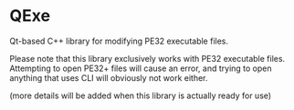 # QExe
Qt-based C++ library for modifying PE32 executable files.

Please note that this library exclusively works with PE32 executable files.
Attempting to open PE32+ files will cause an error, and trying to open anything that uses CLI will obviously not work either.

(more details will be added when this library is actually ready for use)
